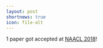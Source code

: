 ```yaml
---
layout: post
shortnews: true
icon: file-alt
---
```


1 paper got accepted at [NAACL 2018](naacl2018.org)!

